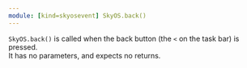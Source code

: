 ```yaml
---
module: [kind=skyosevent] SkyOS.back()
---
```

`SkyOS.back()` is called when the back button (the `<` on the task bar) is pressed.  
It has no parameters, and expects no returns.